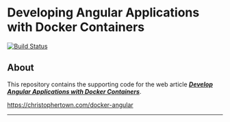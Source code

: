 # Developing Angular Applications with Docker Containers

[![Build Status](https://travis-ci.org/christophla/blog-docker-angular.svg?branch=master)](https://travis-ci.org/christophla/blog-docker-angular)

## About

This repository contains the supporting code for the web article [***Develop Angular Applications with Docker Containers***](https://christophertown.com/docker-angular).

https://christophertown.com/docker-angular

---
